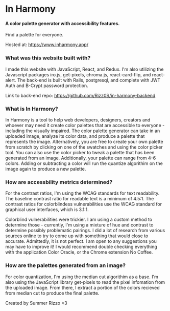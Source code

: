 # In Harmony

#### A color palette generator with accessibility features.

Find a palette for everyone.

Hosted at: https://www.inharmony.app/

### What was this website built with?
I made this website with JavaScript, React, and Redux. I'm also utilizing the Javascript packages iro.js, get-pixels, chroma.js, react-card-flip, and react-alert. The back-end is built with Rails, postgresql, and complete with JWT Auth and B-Crypt password protection.

Link to back-end repo: https://github.com/Rizz0S/in-harmony-backend

### What is In Harmony?
In Harmony is a tool to help web developers, designers, creators and whoever may need it create color palettes that are accessible to everyone - including the visually impaired. The color palette generator can take in an uploaded image, analyze its color data, and produce a palette that represents the image. Alternatively, you are free to create your own palette from scratch by clicking on one of the swatches and using the color picker tool. You can also use the color picker to tweak a palette that has been generated from an image. Additionally, your palette can range from 4-6 colors. Adding or subtracting a color will run the quantize algorithim on the image again to produce a new palette.

### How are accessbility metrics determined?
For the contrast ratios, I'm using the WCAG standards for text readability. The baseline contrast ratio for readable text is a minimum of 4.5:1. The contrast ratios for colorblindess vulnerabilities use the WCAG standard for graphical user interfaces, which is 3.1:1.

Colorblind vulnerabilities were trickier. I am using a custom method to determine those - currently, I'm using a mixture of hue and contrast to determine possibly problematic pairings. I did a lot of research from various sources online to try to come up with something that would close to accurate. Admittedly, it is not perfect. I am open to any suggestions you may have to improve it! I would recommend double checking everything with the application Color Oracle, or the Chrome extension No Coffee.

### How are the palettes generated from an image?
For color quantization, I'm using the median cut algorithim as a base. I'm also using the JavaScript library get-pixels to read the pixel infomation from the uploaded image. From there, I extract a portion of the colors recieved from median cut to produce the final palette.


Created by Summer Rizzo <3
